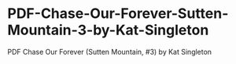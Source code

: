 # PDF-Chase-Our-Forever-Sutten-Mountain-3-by-Kat-Singleton
PDF Chase Our Forever (Sutten Mountain, #3) by Kat Singleton
